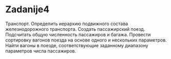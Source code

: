 # Zadanije4
Транспорт. 
Определить иерархию подвижного состава железнодорожного транспорта. 
Создать пассажирский поезд. 
Подсчитать общую численность пассажиров и багажа. 
Провести сортировку вагонов поезда на основе одного и нескольких параметров. 
Найти вагоны в поезде, соответствующие заданному диапазону параметров числа пассажиров.
